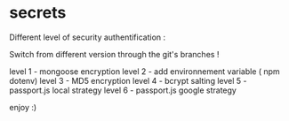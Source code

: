 # secrets

Different level of security authentification :

Switch from different version through the git's branches !

level 1 - mongoose encryption
level 2 - add environnement variable ( npm dotenv)
level 3 - MD5 encryption
level 4 - bcrypt salting
level 5 - passport.js local strategy
level 6 - passport.js google strategy

enjoy :)
